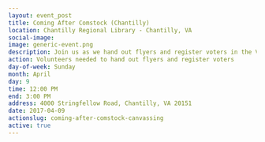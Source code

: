 ```yaml
---
layout: event_post
title: Coming After Comstock (Chantilly)
location: Chantilly Regional Library - Chantilly, VA
social-image:
image: generic-event.png
description: Join us as we hand out flyers and register voters in the Virginia 10.
action: Volunteers needed to hand out flyers and register voters
day-of-week: Sunday
month: April
day: 9
time: 12:00 PM
end: 3:00 PM
address: 4000 Stringfellow Road, Chantilly, VA 20151
date: 2017-04-09
actionslug: coming-after-comstock-canvassing
active: true
---
```

